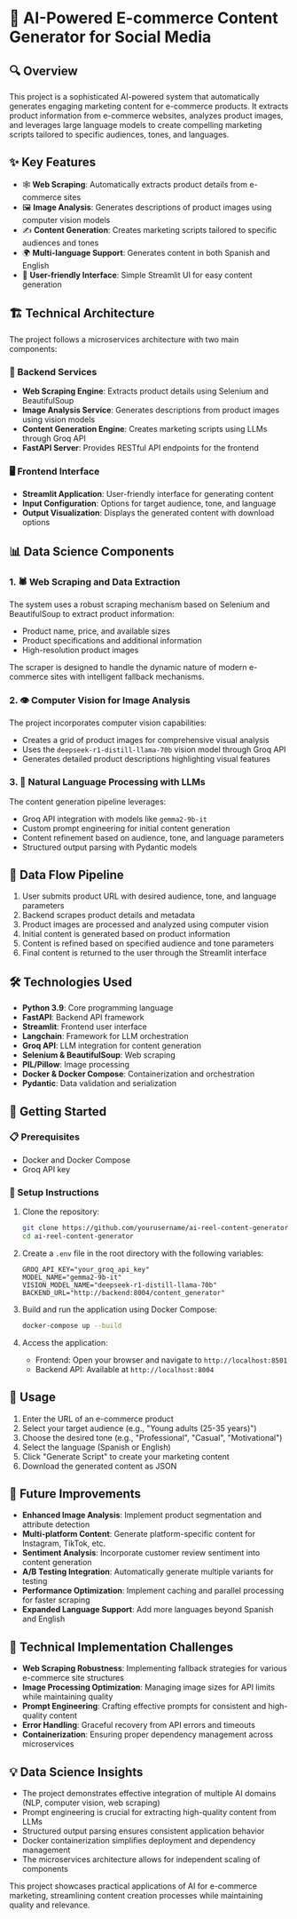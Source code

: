# 🚀 AI-Powered E-commerce Content Generator for Social Media

## 🔍 Overview

This project is a sophisticated AI-powered system that automatically generates engaging marketing content for e-commerce products. It extracts product information from e-commerce websites, analyzes product images, and leverages large language models to create compelling marketing scripts tailored to specific audiences, tones, and languages.

## ✨ Key Features

- 🕸️ **Web Scraping**: Automatically extracts product details from e-commerce sites
- 🖼️ **Image Analysis**: Generates descriptions of product images using computer vision models
- ✍️ **Content Generation**: Creates marketing scripts tailored to specific audiences and tones
- 🌍 **Multi-language Support**: Generates content in both Spanish and English
- 👥 **User-friendly Interface**: Simple Streamlit UI for easy content generation

## 🏗️ Technical Architecture

The project follows a microservices architecture with two main components:

### 🔧 Backend Services

- **Web Scraping Engine**: Extracts product details using Selenium and BeautifulSoup
- **Image Analysis Service**: Generates descriptions from product images using vision models
- **Content Generation Engine**: Creates marketing scripts using LLMs through Groq API
- **FastAPI Server**: Provides RESTful API endpoints for the frontend

### 🖥️ Frontend Interface

- **Streamlit Application**: User-friendly interface for generating content
- **Input Configuration**: Options for target audience, tone, and language
- **Output Visualization**: Displays the generated content with download options

## 📊 Data Science Components

### 1. 🕷️ Web Scraping and Data Extraction

The system uses a robust scraping mechanism based on Selenium and BeautifulSoup to extract product information:

- Product name, price, and available sizes
- Product specifications and additional information
- High-resolution product images

The scraper is designed to handle the dynamic nature of modern e-commerce sites with intelligent fallback mechanisms.

### 2. 👁️ Computer Vision for Image Analysis

The project incorporates computer vision capabilities:

- Creates a grid of product images for comprehensive visual analysis
- Uses the `deepseek-r1-distill-llama-70b` vision model through Groq API
- Generates detailed product descriptions highlighting visual features

### 3. 🧠 Natural Language Processing with LLMs

The content generation pipeline leverages:

- Groq API integration with models like `gemma2-9b-it`
- Custom prompt engineering for initial content generation
- Content refinement based on audience, tone, and language parameters
- Structured output parsing with Pydantic models

## 🔄 Data Flow Pipeline

1. User submits product URL with desired audience, tone, and language parameters
2. Backend scrapes product details and metadata
3. Product images are processed and analyzed using computer vision
4. Initial content is generated based on product information
5. Content is refined based on specified audience and tone parameters
6. Final content is returned to the user through the Streamlit interface

## 🛠️ Technologies Used

- **Python 3.9**: Core programming language
- **FastAPI**: Backend API framework
- **Streamlit**: Frontend user interface
- **Langchain**: Framework for LLM orchestration
- **Groq API**: LLM integration for content generation
- **Selenium & BeautifulSoup**: Web scraping
- **PIL/Pillow**: Image processing
- **Docker & Docker Compose**: Containerization and orchestration
- **Pydantic**: Data validation and serialization

## 🚦 Getting Started

### 📋 Prerequisites

- Docker and Docker Compose
- Groq API key

### 📝 Setup Instructions

1. Clone the repository:
   ```bash
   git clone https://github.com/yourusername/ai-reel-content-generator.git
   cd ai-reel-content-generator
   ```

2. Create a `.env` file in the root directory with the following variables:
   ```
   GROQ_API_KEY="your_groq_api_key"
   MODEL_NAME="gemma2-9b-it"
   VISION_MODEL_NAME="deepseek-r1-distill-llama-70b"
   BACKEND_URL="http://backend:8004/content_generator"
   ```

3. Build and run the application using Docker Compose:
   ```bash
   docker-compose up --build
   ```

4. Access the application:
   - Frontend: Open your browser and navigate to `http://localhost:8501`
   - Backend API: Available at `http://localhost:8004`

## 📱 Usage

1. Enter the URL of an e-commerce product
2. Select your target audience (e.g., "Young adults (25-35 years)")
3. Choose the desired tone (e.g., "Professional", "Casual", "Motivational")
4. Select the language (Spanish or English)
5. Click "Generate Script" to create your marketing content
6. Download the generated content as JSON

## 🔮 Future Improvements

- **Enhanced Image Analysis**: Implement product segmentation and attribute detection
- **Multi-platform Content**: Generate platform-specific content for Instagram, TikTok, etc.
- **Sentiment Analysis**: Incorporate customer review sentiment into content generation
- **A/B Testing Integration**: Automatically generate multiple variants for testing
- **Performance Optimization**: Implement caching and parallel processing for faster scraping
- **Expanded Language Support**: Add more languages beyond Spanish and English

## 🧩 Technical Implementation Challenges

- **Web Scraping Robustness**: Implementing fallback strategies for various e-commerce site structures
- **Image Processing Optimization**: Managing image sizes for API limits while maintaining quality
- **Prompt Engineering**: Crafting effective prompts for consistent and high-quality content
- **Error Handling**: Graceful recovery from API errors and timeouts
- **Containerization**: Ensuring proper dependency management across microservices

## 💡 Data Science Insights

- The project demonstrates effective integration of multiple AI domains (NLP, computer vision, web scraping)
- Prompt engineering is crucial for extracting high-quality content from LLMs
- Structured output parsing ensures consistent application behavior
- Docker containerization simplifies deployment and dependency management
- The microservices architecture allows for independent scaling of components

This project showcases practical applications of AI for e-commerce marketing, streamlining content creation processes while maintaining quality and relevance.
